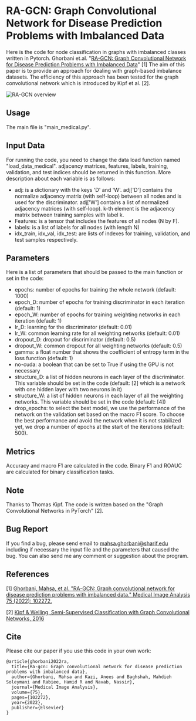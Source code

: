RA-GCN: Graph Convolutional Network for Disease Prediction Problems with Imbalanced Data
====

Here is the code for node classification in graphs with imbalanced classes written in Pytorch.
Ghorbani et.al. "[RA-GCN: Graph Convolutional Network for Disease Prediction Problems with Imbalanced Data](https://arxiv.org/pdf/2103.00221.pdf)" [1]
The aim of this paper is to provide an approach for dealing with graph-based imbalance datasets. The efficiency of this approach has been tested for the graph convolutional network which is introduced by Kipf et al. [2]. 

![RA-GCN overview](https://github.com/mahsa91/RA-GCN/blob/main/RA-GCN.JPG?raw=true)



Usage 
------------
The main file is "main_medical.py".


Input Data
------------
For running the code, you need to change the data load function named "load_data_medical". adjacency matrices, features, labels, training, validation, and test indices should be returned in this function. More description about each variable is as follows:
- adj: is a dictionary with the keys 'D' and 'W'. adj['D'] contains the normalize adjacency matrix (with self-loop) between all nodes and is used for the discriminator. adj['W'] contains a list of normalized adjacency matrices (with self-loop). k-th element is the adjacency matrix between training samples with label k.
- Features: is a tensor that includes the features of all nodes (N by F).
- labels: is a list of labels for all nodes (with length N)
- idx_train, idx_val, idx_test: are lists of indexes for training, validation, and test samples respectively.

Parameters
------------
Here is a list of parameters that should be passed to the main function or set in the code:
- epochs: number of epochs for training the whole network (default: 1000)
- epoch_D: number of epochs for training discriminator in each iteration (default: 1)
- epoch_W: number of epochs for training weighting networks in each iteration (default: 1)
- lr_D: learning for the discriminator (default: 0.01)
- lr_W: common learning rate for all weighting networks (default: 0.01)
- dropout_D: dropout for discriminator (default: 0.5)
- dropout_W: common dropout for all weighting networks (default: 0.5)
- gamma: a float number that shows the coefficient of entropy term in the loss function (default: 1)
- no-cuda: a boolean that can be set to True if using the GPU is not necessary
- structure_D: a list of hidden neurons in each layer of the discriminator. This variable should be set in the code (default: [2] which is a network with one hidden layer with two neurons in it)
- structure_W: a list of hidden neurons in each layer of all the weighting networks. This variable should be set in the code (default: [4])
- drop_epochs: to select the best model, we use the performance of the network on the validation set based on the macro F1 score. To choose the best performance and avoid the network when it is not stabilized yet, we drop a number of epochs at the start of the iterations (default: 500). 

Metrics
------------
Accuracy and macro F1 are calculated in the code. Binary F1 and ROAUC are calculated for binary classification tasks.

Note
------------
Thanks to Thomas Kipf. The code is written based on the "Graph Convolutional Networks in PyTorch" [2].

Bug Report
------------
If you find a bug, please send email to mahsa.ghorbani@sharif.edu including if necessary the input file and the parameters that caused the bug.
You can also send me any comment or suggestion about the program.

References
------------
[1] [Ghorbani, Mahsa, et al. "RA-GCN: Graph convolutional network for disease prediction problems with imbalanced data." Medical Image Analysis 75 (2022): 102272.](https://arxiv.org/pdf/2103.00221)

[2] [Kipf & Welling, Semi-Supervised Classification with Graph Convolutional Networks, 2016](https://arxiv.org/abs/1609.02907)

Cite
------------
Please cite our paper if you use this code in your own work:

```
@article{ghorbani2022ra,
  title={Ra-gcn: Graph convolutional network for disease prediction problems with imbalanced data},
  author={Ghorbani, Mahsa and Kazi, Anees and Baghshah, Mahdieh Soleymani and Rabiee, Hamid R and Navab, Nassir},
  journal={Medical Image Analysis},
  volume={75},
  pages={102272},
  year={2022},
  publisher={Elsevier}
}
```
